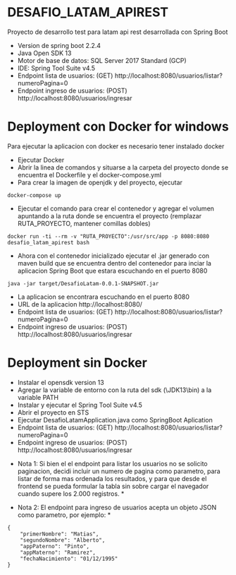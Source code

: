 # DESAFIO_LATAM_APIREST
Proyecto de desarrollo test para latam api rest desarrollada con Spring Boot

- Version de spring boot 2.2.4
- Java Open SDK 13
- Motor de base de datos: SQL Server 2017 Standard (GCP)
- IDE: Spring Tool Suite v4.5
- Endpoint lista de usuarios: (GET) http://localhost:8080/usuarios/listar?numeroPagina=0
- Endpoint ingreso de usuarios: (POST) http://localhost:8080/usuarios/ingresar

# Deployment con Docker for windows
Para ejecutar la aplicacion con docker es necesario tener instalado docker

- Ejecutar Docker
- Abrir la linea de comandos y situarse a la carpeta del proyecto donde se encuentra el Dockerfile y el docker-compose.yml
- Para crear la imagen de openjdk y del proyecto, ejecutar
```
docker-compose up
```
- Ejecutar el comando para crear el contenedor y agregar el volumen apuntando a la ruta donde se encuentra el proyecto (remplazar RUTA_PROYECTO, mantener comillas dobles)
```
docker run -ti --rm -v "RUTA_PROYECTO":/usr/src/app -p 8080:8080 desafio_latam_apirest bash
```
- Ahora con el contenedor inicializado ejecutar el .jar generado con maven build que se encuentra dentro del contenedor para inciar la aplicacion Spring Boot que estara escuchando en el puerto 8080
```
java -jar target/DesafioLatam-0.0.1-SNAPSHOT.jar
```
- La aplicacion se encontrara escuchando en el puerto 8080
- URL de la aplicacion http://localhost:8080/
- Endpoint lista de usuarios: (GET) http://localhost:8080/usuarios/listar?numeroPagina=0
- Endpoint ingreso de usuarios: (POST) http://localhost:8080/usuarios/ingresar


# Deployment sin Docker

- Instalar el opensdk version 13
- Agregar la variable de entorno con la ruta del sdk (\JDK13\bin) a la variable PATH
- Instalar y ejecutar el Spring Tool Suite v4.5
- Abrir el proyecto en STS
- Ejecutar DesafioLatamApplication.java como SpringBoot Aplication
- Endpoint lista de usuarios: (GET) http://localhost:8080/usuarios/listar?numeroPagina=0
- Endpoint ingreso de usuarios: (POST) http://localhost:8080/usuarios/ingresar
* Nota 1: Si bien el el endpoint para listar los usuarios no se solicito paginacion, decidi incluir un numero de pagina como parametro, para listar de forma mas ordenada los resultados, y para que desde el frontend se pueda formular la tabla sin sobre cargar el navegador cuando supere los 2.000 registros. *

* Nota 2: El endpoint para ingreso de usuarios acepta un objeto JSON como parametro, por ejemplo: *

```
{
	"primerNombre": "Matias",
	"segundoNombre": "Alberto",
	"appPaterno": "Pinto",
	"appMaterno": "Ramirez",
	"fechaNacimiento": "01/12/1995"
}
```